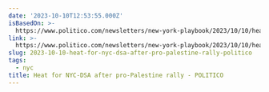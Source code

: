 ```yaml
---
date: '2023-10-10T12:53:55.000Z'
isBasedOn: >-
  https://www.politico.com/newsletters/new-york-playbook/2023/10/10/heat-for-nyc-dsa-after-pro-palestine-rally-00120675
link: >-
  https://www.politico.com/newsletters/new-york-playbook/2023/10/10/heat-for-nyc-dsa-after-pro-palestine-rally-00120675
slug: 2023-10-10-heat-for-nyc-dsa-after-pro-palestine-rally-politico
tags:
  - nyc
title: Heat for NYC-DSA after pro-Palestine rally - POLITICO
---
```


